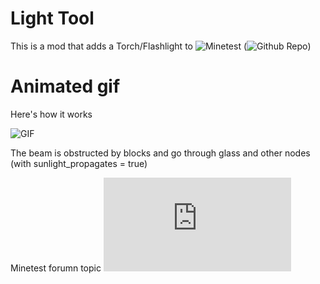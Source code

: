 # Light Tool
This is a mod that adds a Torch/Flashlight to ![Minetest](https://www.minetest.net/) (![Github Repo](https://github.com/Minetest/minetest))

# Animated gif
Here's how it works


![GIF](https://github.com/Extex101/light_tool/blob/master/in%20use%20(animated).gif)

The beam is obstructed by blocks and go through glass and other nodes (with sunlight_propagates = true)

Minetest forumn topic ![here](https://forum.minetest.net/viewtopic.php?f=9&t=23031&p=354005#p354005)


